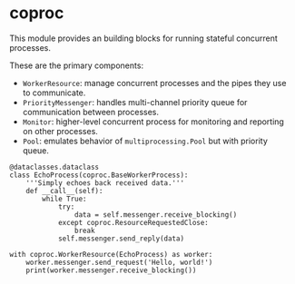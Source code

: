 # coproc

This module provides an building blocks for running stateful concurrent processes.



These are the primary components:

+ `WorkerResource`: manage concurrent processes and the pipes they use to communicate. 
+ `PriorityMessenger`: handles multi-channel priority queue for communication between processes.
+ `Monitor`: higher-level concurrent process for monitoring and reporting on other processes.
+ `Pool`: emulates behavior of `multiprocessing.Pool` but with priority queue.


```
@dataclasses.dataclass
class EchoProcess(coproc.BaseWorkerProcess):
    '''Simply echoes back received data.'''
    def __call__(self):
        while True:
            try:
                data = self.messenger.receive_blocking()
            except coproc.ResourceRequestedClose:
                break
            self.messenger.send_reply(data)

with coproc.WorkerResource(EchoProcess) as worker:
    worker.messenger.send_request('Hello, world!')
    print(worker.messenger.receive_blocking())
```

